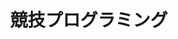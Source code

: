 ---
title: 競技プログラミング
description: 競技プログラミング関連
image:

# Badge style
style:
    background: "#392a9d"
    color: "#fff"
---